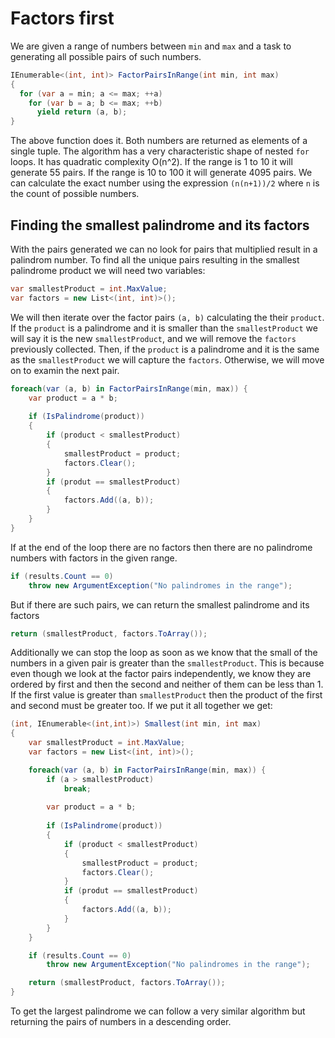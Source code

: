 # Factors first

We are given a range of numbers between `min` and `max` and a task to generating all possible pairs of such numbers. 

```csharp
IEnumerable<(int, int)> FactorPairsInRange(int min, int max) 
{
  for (var a = min; a <= max; ++a)
    for (var b = a; b <= max; ++b)
      yield return (a, b);
}
```

The above function does it. Both numbers are returned as elements of a single tuple.
The algorithm has a very characteristic shape of nested `for` loops. 
It has quadratic complexity O(n^2). If the range is 1 to 10  it will generate 55 pairs. 
If the range is 10 to 100 it will generate 4095 pairs. 
We can calculate the exact number using the expression `(n(n+1))/2` where `n` is the count of possible numbers. 

## Finding the smallest palindrome and its factors
With the pairs generated we can no look for pairs that multiplied result in a palindrom number. 
To find all the unique pairs resulting in the smallest palindrome product we will need two variables:
```csharp
var smallestProduct = int.MaxValue;
var factors = new List<(int, int)>();  
```

We will then iterate over the factor pairs `(a, b)` calculating the their `product`. 
If the `product` is a palindrome and it is smaller than the `smallestProduct` we will say it is the new `smallestProduct`, and we will remove the `factors` previously collected. 
Then, if the `product` is a palindrome and it is the same as the `smallestProduct` we will capture the `factors`. 
Otherwise, we will move on to examin the next pair.

```csharp
foreach(var (a, b) in FactorPairsInRange(min, max)) {
    var product = a * b;
    
    if (IsPalindrome(product))
    {
        if (product < smallestProduct)
        {
            smallestProduct = product;
            factors.Clear();
        }
        if (produt == smallestProduct) 
        {
            factors.Add((a, b));
        }
    }
}
```

If at the end of the loop there are no factors then there are no palindrome numbers with factors in the given range. 
```csharp
if (results.Count == 0)
    throw new ArgumentException("No palindromes in the range");
```

But if there are such pairs, we can return the smallest palindrome and its factors
```csharp
return (smallestProduct, factors.ToArray());
```

Additionally we can stop the loop as soon as we know that the small of the numbers in a given pair is greater than the `smallestProduct`. 
This is because even though we look at the factor pairs independently, we know they are ordered by first and then the second and neither of them can be less than 1. 
If the first value is greater than `smallestProduct` then the product of the first and second must be greater too. 
If we put it all together we get:

```csharp
(int, IEnumerable<(int,int)>) Smallest(int min, int max)
{
    var smallestProduct = int.MaxValue;
    var factors = new List<(int, int)>();

    foreach(var (a, b) in FactorPairsInRange(min, max)) {
        if (a > smallestProduct)
            break;
            
        var product = a * b;
        
        if (IsPalindrome(product))
        {
            if (product < smallestProduct)
            {
                smallestProduct = product;
                factors.Clear();
            }
            if (produt == smallestProduct) 
            {
                factors.Add((a, b));
            }
        }
    }

    if (results.Count == 0)
        throw new ArgumentException("No palindromes in the range");

    return (smallestProduct, factors.ToArray());
}
```

To get the largest palindrome we can follow a very similar algorithm but returning the pairs of numbers in a descending order. 
